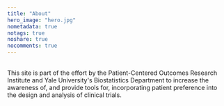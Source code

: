 ```yaml
---
title: "About"
hero_image: "hero.jpg"
nometadata: true
notags: true
noshare: true
nocomments: true
---
```


<br>
This site is part of the effort by the Patient-Centered Outcomes Research
Institute and Yale University's Biostatistics Department to increase the
awareness of, and provide tools for, incorporating patient preference
into the design and analysis of clinical trials.
